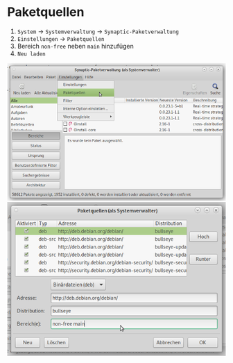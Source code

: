 # Paketquellen

1. `System` -> `Systemverwaltung` -> `Synaptic-Paketverwaltung`
2. `Einstellungen` -> `Paketquellen`
3. Bereich `non-free` neben `main` hinzufügen
4. `Neu laden`

![](./paketquellen/Synaptic-Paketquellen.png)
![](./paketquellen/Synaptic-Paketquellen-non-free.png)

